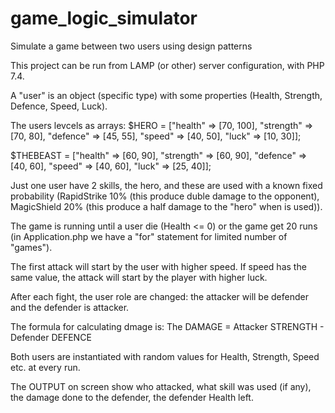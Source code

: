 # game_logic_simulator
Simulate a game between two users using design patterns

This project can be run from LAMP (or other) server configuration, with PHP 7.4.

A "user" is an object (specific type) with some properties (Health, Strength, Defence, Speed, Luck). 

The users levcels as arrays:
$HERO = ["health" => [70, 100], "strength" => [70, 80], "defence" => [45, 55], "speed" => [40, 50], "luck" => [10, 30]];

$THEBEAST = ["health" => [60, 90], "strength" => [60, 90], "defence" => [40, 60], "speed" => [40, 60], "luck" => [25, 40]];

Just one user have 2 skills, the hero, and these are used with a known fixed probability (RapidStrike 10% (this produce duble damage to the opponent), MagicShield 20% (this produce a half damage to the "hero" when is used)).

The game is running until a user die (Health <= 0) or the game get 20 runs (in Application.php we have a "for" statement for limited number of "games").

The first attack will start by the user with higher speed. If speed has the same value, the attack will start by the player with higher luck.

After each fight, the user role are changed: the attacker will be defender and the defender is attacker.

The formula for calculating dmage is: The DAMAGE = Attacker STRENGTH - Defender DEFENCE

Both users are instantiated with random values for Health, Strength, Speed etc. at every run.



The OUTPUT on screen show who attacked, what skill was used (if any), the damage done to the defender, the defender Health left.

